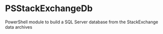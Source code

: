 # PSStackExchangeDb
PowerShell module to build a SQL Server database from the StackExchange data archives
